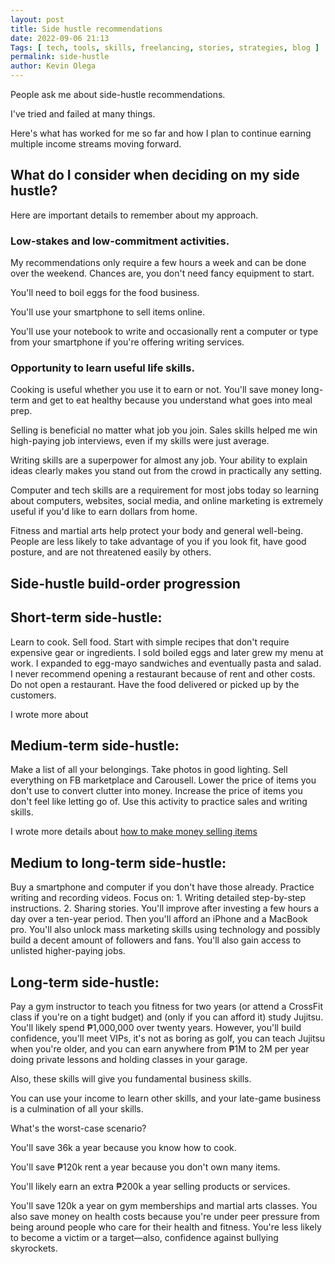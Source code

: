 ```yaml
--- 
layout: post 
title: Side hustle recommendations
date: 2022-09-06 21:13
Tags: [ tech, tools, skills, freelancing, stories, strategies, blog ]
permalink: side-hustle 
author: Kevin Olega 
--- 
```

People ask me about side-hustle recommendations.

I've tried and failed at many things.

Here's what has worked for me so far and how I plan to continue earning multiple income streams moving forward.

## What do I consider when deciding on my side hustle?

Here are important details to remember about my approach.

### Low-stakes and low-commitment activities.

My recommendations only require a few hours a week and can be done over the weekend. Chances are, you don't need fancy equipment to start.

You'll need to boil eggs for the food business.

You'll use your smartphone to sell items online.

You'll use your notebook to write and occasionally rent a computer or type from your smartphone if you're offering writing services.

### Opportunity to learn useful life skills.

Cooking is useful whether you use it to earn or not. You'll save money long-term and get to eat healthy because you understand what goes into meal prep.

Selling is beneficial no matter what job you join. Sales skills helped me win high-paying job interviews, even if my skills were just average.

Writing skills are a superpower for almost any job. Your ability to explain ideas clearly makes you stand out from the crowd in practically any setting. 

Computer and tech skills are a requirement for most jobs today so learning about computers, websites, social media, and online marketing is extremely useful if you'd like to earn dollars from home.

Fitness and martial arts help protect your body and general well-being. People are less likely to take advantage of you if you look fit, have good posture, and are not threatened easily by others.

## Side-hustle build-order progression

## Short-term side-hustle:

Learn to cook. Sell food. Start with simple recipes that don't require expensive gear or ingredients. I sold boiled eggs and later grew my menu at work. I expanded to egg-mayo sandwiches and eventually pasta and salad. I never recommend opening a restaurant because of rent and other costs. Do not open a restaurant. Have the food delivered or picked up by the customers.

I wrote more about 

## Medium-term side-hustle:

Make a list of all your belongings. Take photos in good lighting. Sell everything on FB marketplace and Carousell. Lower the price of items you don't use to convert clutter into money. Increase the price of items you don't feel like letting go of. Use this activity to practice sales and writing skills.

I wrote more details about [how to make money selling items](https://minimalchanges.com/sell-items)

## Medium to long-term side-hustle:

Buy a smartphone and computer if you don't have those already. Practice writing and recording videos. Focus on: 1. Writing detailed step-by-step instructions. 2. Sharing stories. You'll improve after investing a few hours a day over a ten-year period. Then you'll afford an iPhone and a MacBook pro. You'll also unlock mass marketing skills using technology and possibly build a decent amount of followers and fans. You'll also gain access to unlisted higher-paying jobs. 

## Long-term side-hustle:

Pay a gym instructor to teach you fitness for two years (or attend a CrossFit class if you're on a tight budget) and (only if you can afford it) study Jujitsu. You'll likely spend ₱1,000,000 over twenty years. However, you'll build confidence, you'll meet VIPs, it's not as boring as golf, you can teach Jujitsu when you're older, and you can earn anywhere from ₱1M to 2M per year doing private lessons and holding classes in your garage.

Also, these skills will give you fundamental business skills. 

You can use your income to learn other skills, and your late-game business is a culmination of all your skills.

What's the worst-case scenario?

You'll save 36k a year because you know how to cook. 

You'll save ₱120k rent a year because you don't own many items. 

You'll likely earn an extra ₱200k a year selling products or services. 

You'll save 120k a year on gym memberships and martial arts classes. You also save money on health costs because you're under peer pressure from being around people who care for their health and fitness. You're less likely to become a victim or a target—also, confidence against bullying skyrockets. 

